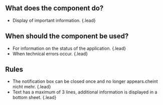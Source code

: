 ## What does the component do?
* Display of important information. {.lead}

## When should the component be used?
* For information on the status of the application. {.lead}
* When technical errors occur. {.lead}

## Rules
* The notification box can be closed once and no longer appears.cheint nicht mehr. {.lead}
* Text has a maximum of 3 lines, additional information is displayed in a bottom sheet. {.lead}